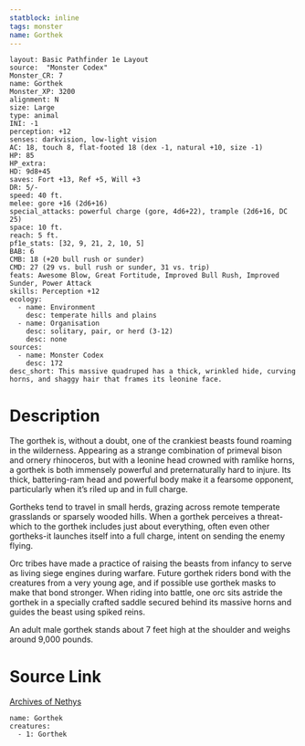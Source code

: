 ```yaml
---
statblock: inline
tags: monster
name: Gorthek
---
```

```statblock
layout: Basic Pathfinder 1e Layout
source:  "Monster Codex"
Monster_CR: 7
name: Gorthek
Monster_XP: 3200
alignment: N
size: Large
type: animal
INI: -1
perception: +12
senses: darkvision, low-light vision
AC: 18, touch 8, flat-footed 18 (dex -1, natural +10, size -1)
HP: 85
HP_extra: 
HD: 9d8+45
saves: Fort +13, Ref +5, Will +3
DR: 5/-
speed: 40 ft.
melee: gore +16 (2d6+16)
special_attacks: powerful charge (gore, 4d6+22), trample (2d6+16, DC 25)
space: 10 ft.
reach: 5 ft.
pf1e_stats: [32, 9, 21, 2, 10, 5]
BAB: 6
CMB: 18 (+20 bull rush or sunder)
CMD: 27 (29 vs. bull rush or sunder, 31 vs. trip)
feats: Awesome Blow, Great Fortitude, Improved Bull Rush, Improved Sunder, Power Attack
skills: Perception +12
ecology:
  - name: Environment
    desc: temperate hills and plains
  - name: Organisation
    desc: solitary, pair, or herd (3-12)
    desc: none
sources:
  - name: Monster Codex
    desc: 172
desc_short: This massive quadruped has a thick, wrinkled hide, curving horns, and shaggy hair that frames its leonine face.
```
# Description
The gorthek is, without a doubt, one of the crankiest beasts found roaming in the wilderness. Appearing as a strange combination of primeval bison and ornery rhinoceros, but with a leonine head crowned with ramlike horns, a gorthek is both immensely powerful and preternaturally hard to injure. Its thick, battering-ram head and powerful body make it a fearsome opponent, particularly when it’s riled up and in full charge.

 Gortheks tend to travel in small herds, grazing across remote temperate grasslands or sparsely wooded hills. When a gorthek perceives a threat-which to the gorthek includes just about everything, often even other gortheks-it launches itself into a full charge, intent on sending the enemy flying.

 Orc tribes have made a practice of raising the beasts from infancy to serve as living siege engines during warfare. Future gorthek riders bond with the creatures from a very young age, and if possible use gorthek masks to make that bond stronger. When riding into battle, one orc sits astride the gorthek in a specially crafted saddle secured behind its massive horns and guides the beast using spiked reins.

 An adult male gorthek stands about 7 feet high at the shoulder and weighs around 9,000 pounds.
# Source Link
[Archives of Nethys](https://aonprd.com/MonsterDisplay.aspx?ItemName=Gorthek)
```encounter-table
name: Gorthek
creatures:
  - 1: Gorthek
```
